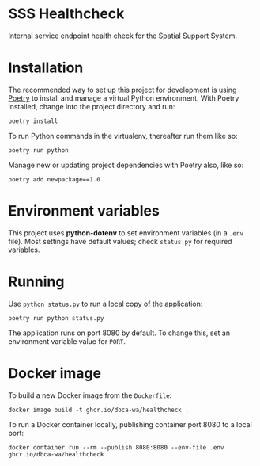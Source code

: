 # SSS Healthcheck

Internal service endpoint health check for the Spatial Support System.

# Installation

The recommended way to set up this project for development is using
[Poetry](https://python-poetry.org/docs/) to install and manage a virtual Python
environment. With Poetry installed, change into the project directory and run:

    poetry install

To run Python commands in the virtualenv, thereafter run them like so:

    poetry run python

Manage new or updating project dependencies with Poetry also, like so:

    poetry add newpackage==1.0

# Environment variables

This project uses **python-dotenv** to set environment variables (in a `.env` file).
Most settings have default values; check `status.py` for required variables.

# Running

Use `python status.py` to run a local copy of the application:

    poetry run python status.py

The application runs on port 8080 by default. To change this, set an environment
variable value for `PORT`.

# Docker image

To build a new Docker image from the `Dockerfile`:

    docker image build -t ghcr.io/dbca-wa/healthcheck .

To run a Docker container locally, publishing container port 8080 to a local port:

    docker container run --rm --publish 8080:8080 --env-file .env ghcr.io/dbca-wa/healthcheck
